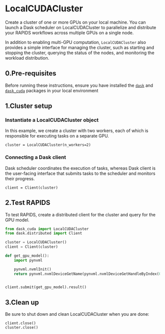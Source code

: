 # LocalCUDACluster

Create a cluster of one or more GPUs on your local machine. You can launch a Dask scheduler on LocalCUDACluster to parallelize and distribute your RAPIDS workflows across multiple GPUs on a single node.

In addition to enabling multi-GPU computation, `LocalCUDACluster` also provides a simple interface for managing the cluster, such as starting and stopping the cluster, querying the status of the nodes, and monitoring the workload distribution.

## 0.Pre-requisites

Before running these instructions, ensure you have installed the [`dask`](https://docs.dask.org/en/stable/install.html) and [`dask_cuda`](https://docs.rapids.ai/api/dask-cuda/nightly/install.html) packages in your local environment

## 1.Cluster setup

### Instantiate a LocalCUDACluster object

In this example, we create a cluster with two workers, each of which is responsible for executing tasks on a separate GPU.

```console
cluster = LocalCUDACluster(n_workers=2)
```

### Connecting a Dask client

Dask scheduler coordinates the execution of tasks, whereas Dask client is the user-facing interface that submits tasks to the scheduler and monitors their progress.

```console
client = Client(cluster)
```

## 2.Test RAPIDS

To test RAPIDS, create a distributed client for the cluster and query for the GPU model.

```Python
from dask_cuda import LocalCUDACluster
from dask.distributed import Client

cluster = LocalCUDACluster()
client = Client(cluster)

def get_gpu_model():
    import pynvml

    pynvml.nvmlInit()
    return pynvml.nvmlDeviceGetName(pynvml.nvmlDeviceGetHandleByIndex(0))


client.submit(get_gpu_model).result()
```

## 3.Clean up

Be sure to shut down and clean LocalCUDACluster when you are done:

```console
client.close()
cluster.close()
```
